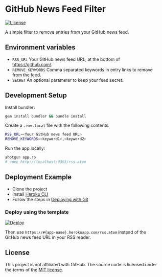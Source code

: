 # GitHub News Feed Filter

[![License](https://img.shields.io/badge/license-MIT-green.svg?style=flat)](https://github.com/bcylin/github-rss-filter/blob/master/LICENSE)

A simple filter to remove entries from your GitHub news feed.

## Environment variables

* `RSS_URL` Your GitHub news feed URL, at the bottom of <https://github.com/>.
* `REMOVE_KEYWORDS` Comma separated keywords in entry links to remove from the feed.
* `SECRET` An optional parameter to keep your feed secret.

## Development Setup

Install bundler:

```sh
gem install bundler && bundle install
```

Create a `.env.local` file with the following contents:

```sh
RSS_URL=<Your GitHub news feed URL>
REMOVE_KEYWORDS=<keyword1>,<keyword2>
```

Run the app locally:

```sh
shotgun app.rb
# open http://localhost:9393/rss.atom
```

## Deployment Example

* Clone the project
* Install [Heroku CLI](https://devcenter.heroku.com/articles/heroku-cli#download-and-install)
* Follow the steps in [Deploying with Git](https://devcenter.heroku.com/articles/git)

### Deploy using the template

[![Deploy](https://www.herokucdn.com/deploy/button.svg)](https://heroku.com/deploy?template=https://github.com/bcylin/github-newsfeed-filter)

Then use `https://#{app-name}.herokuapp.com/rss.atom` instead of the GitHub news feed URL in your RSS reader.

## License

This project is not affiliated with GitHub. The source code is licensed under the terms of the [MIT license](https://github.com/bcylin/github-rss-filter/blob/master/LICENSE).
